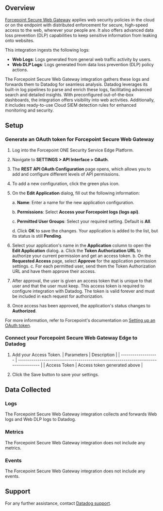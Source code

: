 ## Overview

[Forcepoint Secure Web Gateway][1] applies web security policies in the cloud or on the endpoint with distributed enforcement for secure, high-speed access to the web, wherever your people are. It also offers advanced data loss prevention (DLP) capabilities to keep sensitive information from leaking onto websites.



This integration ingests the following logs:

- **Web Logs**: Logs generated from general web traffic activity by users.
- **Web DLP Logs**: Logs generated from data loss prevention (DLP) policy actions.


The Forcepoint Secure Web Gateway integration gathers these logs and forwards them to Datadog for seamless analysis. Datadog leverages its built-in log pipelines to parse and enrich these logs, facilitating advanced search and detailed insights. With preconfigured out-of-the-box dashboards, the integration offers visibility into web activities. Additionally, it includes ready-to-use Cloud SIEM detection rules for enhanced monitoring and security.


## Setup

### Generate an OAuth token for Forcepoint Secure Web Gateway
1. Log into the Forcepoint ONE Security Service Edge Platform.
2. Navigate to **SETTINGS > API Interface > OAuth**.
3. The **REST API OAuth Configuration** page opens, which allows you to add and configure different levels of API permissions.
4. To add a new configuration, click the green plus icon.
5. On the **Edit Application** dialog, fill out the following information:

    a. **Name**: Enter a name for the new application configuration.

    b. **Permissions**: Select **Access your Forcepoint logs (logs api)**.

    c. **Permitted User Groups**: Select your required setting. Default is **All**.

    d. Click **OK** to save the changes. Your application is added to the list, but its status is still **Pending**.
6. Select your application's name in the **Application** column to open the **Edit Application** dialog.
    a. Click the **Token Authorization URL** to authorize your current permission and get an access token.
    b. On the **Requested Access** page, select **Approve** for the application permission settings. 
    c. For each permitted user, send them the Token Authorization URL and have them approve their access.
7. After approval, the user is given an access token that is unique to that user and that the user must keep. This access token is required to configure integration with Datadog. The token is valid forever and must be included in each request for authorization.
8. Once access has been approved, the application's status changes to **Authorized**.


For more information, refer to Forcepoint's documentation on [Setting up an OAuth token][2].

### Connect your Forcepoint Secure Web Gateway Edge to Datadog

1. Add your Access Token.
   | Parameters          | Description                                                                           |
   | ------------------- | ------------------------------------------------------------------------------------- |
   | Access Token       | Access token generated above                      |

2. Click the Save button to save your settings.

## Data Collected

### Logs

The Forcepoint Secure Web Gateway integration collects and forwards Web logs and Web DLP logs to Datadog. 

### Metrics

The Forcepoint Secure Web Gateway integration does not include any metrics.

### Events

The Forcepoint Secure Web Gateway integration does not include any events.

## Support

For any further assistance, contact [Datadog support][3].

[1]: https://www.forcepoint.com/product/secure-web-gateway-swg
[2]:https://help.forcepoint.com/fpone/sse_admin/prod/oxy_ex-1/deployment_guide/guid-18f77855-8dc9-436a-9fba-179f06a81066.html
[3]: https://docs.datadoghq.com/help/
